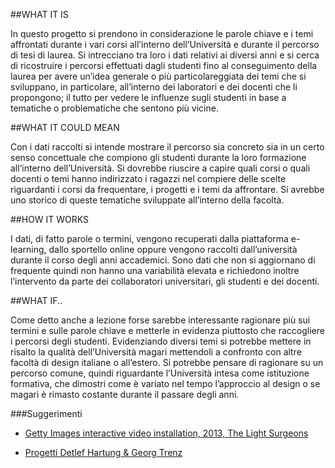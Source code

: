 ##WHAT IT IS

In questo progetto si prendono in considerazione le parole chiave e i temi affrontati durante i vari corsi all’interno dell’Università e durante il percorso di tesi di laurea. Si intrecciano tra loro i dati relativi ai diversi anni e si cerca di ricostruire i percorsi effettuati dagli studenti fino al conseguimento della laurea per avere un’idea generale o più particolareggiata dei temi che si sviluppano, in particolare, all’interno dei laboratori e dei docenti che li propongono; il tutto per vedere le influenze sugli studenti in base a tematiche o problematiche che sentono più vicine.

##WHAT IT COULD MEAN

Con i dati raccolti si intende mostrare il percorso sia concreto sia in un certo senso concettuale che compiono gli studenti durante la loro formazione all’interno dell’Università. Si dovrebbe riuscire a capire quali corsi o quali docenti o temi hanno indirizzato i ragazzi nel compiere delle scelte riguardanti i corsi da frequentare, i progetti e i temi da affrontare. Si avrebbe uno storico di queste tematiche sviluppate all’interno della facoltà. 

##HOW IT WORKS

I dati, di fatto parole o termini, vengono recuperati dalla piattaforma e-learning, dallo sportello online oppure vengono raccolti dall’università durante il corso degli anni accademici. Sono dati che non si aggiornano di frequente quindi non hanno una variabilità elevata e richiedono inoltre l’intervento da parte dei collaboratori universitari, gli studenti e dei docenti.

##WHAT IF..

Come detto anche a lezione forse sarebbe interessante ragionare più sui termini e sulle parole chiave e metterle in evidenza piuttosto che raccogliere i percorsi degli studenti. Evidenziando diversi temi si potrebbe mettere in risalto la qualità dell’Università magari mettendoli a confronto con altre facoltà di design italiane o all’estero. Si potrebbe pensare di ragionare su un percorso comune, quindi riguardante l’Università intesa come istituzione formativa, che dimostri come è variato nel tempo l’approccio al design o se magari è rimasto costante durante il passare degli anni.

###Suggerimenti

* [Getty Images interactive video installation, 2013, The Light Surgeons](https://www.youtube.com/watch?v=PYWxucuZ7Zo)

* [Progetti Detlef Hartung & Georg Trenz](http://www.hartung-trenz.de/projekte/projektee.htm)
